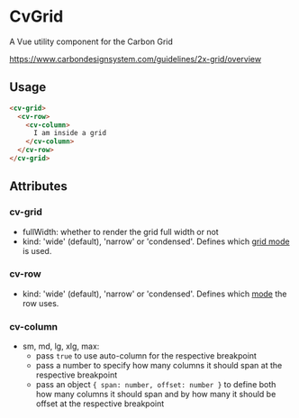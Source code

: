 # CvGrid

A Vue utility component for the Carbon Grid

https://www.carbondesignsystem.com/guidelines/2x-grid/overview

## Usage

```html
<cv-grid>
  <cv-row>
    <cv-column>
      I am inside a grid
    </cv-column>
  </cv-row>
</cv-grid>
```

## Attributes

### cv-grid

- fullWidth: whether to render the grid full width or not
- kind: 'wide' (default), 'narrow' or 'condensed'. Defines which [grid mode](https://www.carbondesignsystem.com/guidelines/2x-grid/implementation/#grid-modes) is used.

### cv-row

- kind: 'wide' (default), 'narrow' or 'condensed'. Defines which [mode](https://www.carbondesignsystem.com/guidelines/2x-grid/implementation/#grid-modes) the row uses.

### cv-column

- sm, md, lg, xlg, max:
  - pass `true` to use auto-column for the respective breakpoint
  - pass a number to specify how many columns it should span at the respective breakpoint
  - pass an object `{ span: number, offset: number }` to define both how many columns it should span and by how many it should be offset at the respective breakpoint
